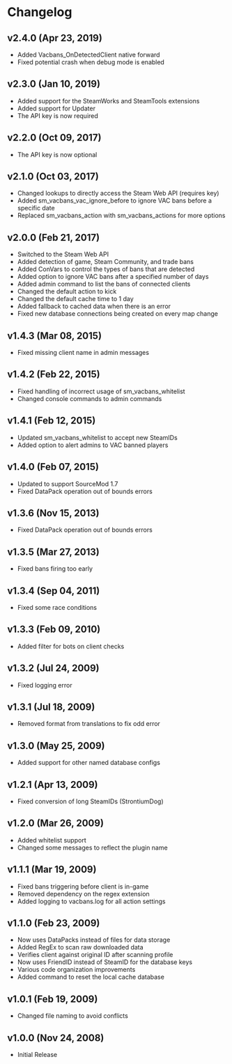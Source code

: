 # Changelog

## v2.4.0 (Apr 23, 2019)

 * Added Vacbans_OnDetectedClient native forward
 * Fixed potential crash when debug mode is enabled

## v2.3.0 (Jan 10, 2019)

 * Added support for the SteamWorks and SteamTools extensions
 * Added support for Updater
 * The API key is now required

## v2.2.0 (Oct 09, 2017)

 * The API key is now optional

## v2.1.0 (Oct 03, 2017)

 * Changed lookups to directly access the Steam Web API (requires key)
 * Added sm_vacbans_vac_ignore_before to ignore VAC bans before a specific date
 * Replaced sm_vacbans_action with sm_vacbans_actions for more options

## v2.0.0 (Feb 21, 2017)

 * Switched to the Steam Web API
 * Added detection of game, Steam Community, and trade bans
 * Added ConVars to control the types of bans that are detected
 * Added option to ignore VAC bans after a specified number of days
 * Added admin command to list the bans of connected clients
 * Changed the default action to kick
 * Changed the default cache time to 1 day
 * Added fallback to cached data when there is an error
 * Fixed new database connections being created on every map change

## v1.4.3 (Mar 08, 2015)

 * Fixed missing client name in admin messages

## v1.4.2 (Feb 22, 2015)

 * Fixed handling of incorrect usage of sm_vacbans_whitelist
 * Changed console commands to admin commands

## v1.4.1 (Feb 12, 2015)

 * Updated sm_vacbans_whitelist to accept new SteamIDs
 * Added option to alert admins to VAC banned players

## v1.4.0 (Feb 07, 2015)

 * Updated to support SourceMod 1.7
 * Fixed DataPack operation out of bounds errors

## v1.3.6 (Nov 15, 2013)

 * Fixed DataPack operation out of bounds errors

## v1.3.5 (Mar 27, 2013)

 * Fixed bans firing too early

## v1.3.4 (Sep 04, 2011)

 * Fixed some race conditions

## v1.3.3 (Feb 09, 2010)

 * Added filter for bots on client checks

## v1.3.2 (Jul 24, 2009)

 * Fixed logging error

## v1.3.1 (Jul 18, 2009)

 * Removed format from translations to fix odd error

## v1.3.0 (May 25, 2009)

 * Added support for other named database configs

## v1.2.1 (Apr 13, 2009)

 * Fixed conversion of long SteamIDs (StrontiumDog)

## v1.2.0 (Mar 26, 2009)

 * Added whitelist support
 * Changed some messages to reflect the plugin name

## v1.1.1 (Mar 19, 2009)

 * Fixed bans triggering before client is in-game
 * Removed dependency on the regex extension
 * Added logging to vacbans.log for all action settings

## v1.1.0 (Feb 23, 2009)

 * Now uses DataPacks instead of files for data storage
 * Added RegEx to scan raw downloaded data
 * Verifies client against original ID after scanning profile
 * Now uses FriendID instead of SteamID for the database keys
 * Various code organization improvements
 * Added command to reset the local cache database

## v1.0.1 (Feb 19, 2009)

 * Changed file naming to avoid conflicts

## v1.0.0 (Nov 24, 2008)

 * Initial Release

